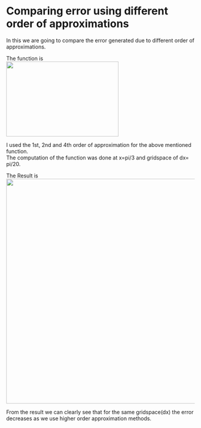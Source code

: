 # Comparing error using different order of approximations
In this we are going to compare the error generated due to different order of approximations.

The function is\
<img src="https://user-images.githubusercontent.com/74448981/105075379-b48f5100-5aaf-11eb-83c2-88c2cb179a55.png" height="200" width="300">

I used the 1st, 2nd and 4th order of approximation for the above mentioned function.\
The computation of the function was done at x=pi/3 and gridspace of dx= pi/20.

The Result is\
<img src="https://user-images.githubusercontent.com/74448981/105629592-d8fd7b80-5e69-11eb-868e-8784008a71e2.jpg" height="600" width="800">

From the result we can clearly see that for the same gridspace(dx) the error decreases as we use higher order approximation methods.
